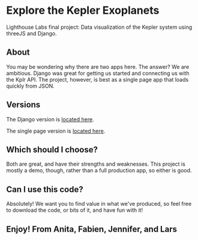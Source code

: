 # Explore the Kepler Exoplanets
Lighthouse Labs final project: Data visualization of the Kepler system using threeJS and Django.

## About

You may be wondering why there are two apps here. The answer? We are ambitious. Django was great for getting us started and connecting us with the Kplr API. The project, however, is best as a single page app that loads quickly from JSON.

## Versions

The Django version is [located here](/tree/master/kepler_exoplanets).

The single page version is [located here](/tree/master/kepler_js).

## Which should I choose?

Both are great, and have their strengths and weaknesses. This project is mostly a demo, though, rather than a full production app, so either is good.

## Can I use this code?

Absolutely! We want you to find value in what we've produced, so feel free to download the code, or bits of it, and have fun with it!

## Enjoy! From Anita, Fabien, Jennifer, and Lars

